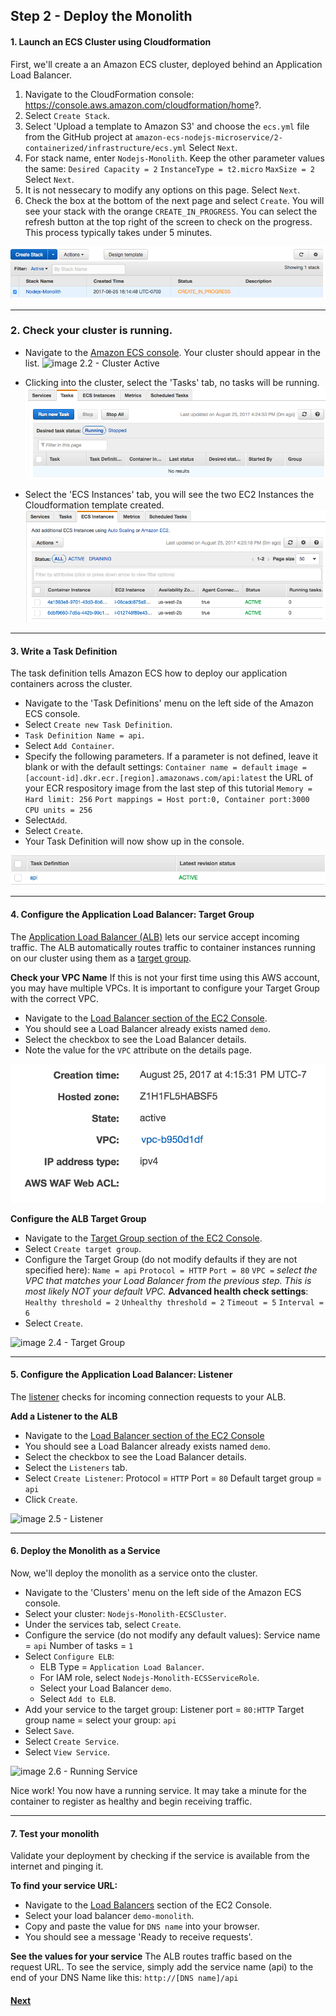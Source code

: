 ## Step 2 - Deploy the Monolith

#### 1. Launch an ECS Cluster using Cloudformation
First, we'll create a an Amazon ECS cluster, deployed behind an Application Load Balancer.

1. Navigate to the CloudFormation console: https://console.aws.amazon.com/cloudformation/home?.
2. Select `Create Stack`.
3. Select 'Upload a template to Amazon S3' and choose the `ecs.yml` file from the GitHub project at `amazon-ecs-nodejs-microservice/2-containerized/infrastructure/ecs.yml`
Select `Next`.
4. For stack name, enter `Nodejs-Monolith`.
Keep the other parameter values the same:
`Desired Capacity = 2`
`InstanceType = t2.micro`
`MaxSize = 2`
Select `Next`.
5. It is not nessecary to modify any options on this page. Select `Next`.
6. Check the box at the bottom of the next page and select `Create`.
You will see your stack with the orange `CREATE_IN_PROGRESS`. You can select the refresh button at the top right of the screen to check on the progress. This process typically takes under 5 minutes.

![image 2.1 - CF Creation](images/2.1.png)

----
### 2. Check your cluster is running.

* Navigate to the [Amazon ECS console](https://console.aws.amazon.com/ecs/home?). Your cluster should appear in the list.
![image 2.2 - Cluster Active](images/2,2a.png)

* Clicking into the cluster, select the 'Tasks' tab, no tasks will be running.
![image 2.2 - Tasks](images/2.2c.png)

* Select the 'ECS Instances' tab, you will see the two EC2 Instances the Cloudformation template created.
![image 2.2 - Instances](images/2.2b.png)

---
#### 3. Write a Task Definition
The task definition tells Amazon ECS how to deploy our application containers across the cluster.

* Navigate to the 'Task Definitions' menu on the left side of the Amazon ECS console.
* Select `Create new Task Definition`.
* `Task Definition Name = api`.
* Select `Add Container`.
* Specify the following parameters. If a parameter is not defined, leave it blank or with the default settings:
`Container name = default`
`image = [account-id].dkr.ecr.[region].amazonaws.com/api:latest` the URL of your ECR respository image from the last step of this tutorial
`Memory = Hard limit: 256`
`Port mappings = Host port:0, Container port:3000`
`CPU units = 256`
* Select`Add`.
* Select `Create`.
* Your Task Definition will now show up in the console.

![image 2.3 - Task Definition](images/2.3.png)

---
#### 4. Configure the Application Load Balancer: Target Group
The [Application Load Balancer (ALB)](http://docs.aws.amazon.com/elasticloadbalancing/latest/application/introduction.html) lets our service accept incoming traffic. The ALB automatically routes traffic to container instances running on our cluster using them as a [target group](http://docs.aws.amazon.com/elasticloadbalancing/latest/application/load-balancer-target-groups.html).

**Check your VPC Name**
If this is not your first time using this AWS account, you may have multiple VPCs. It is important to configure your Target Group with the correct VPC.
* Navigate to the [Load Balancer section of the EC2 Console](https://console.aws.amazon.com/ec2/v2/home?#LoadBalancers:).
* You should see a Load Balancer already exists named `demo`.
* Select the checkbox to see the Load Balancer details.
* Note the value for the `VPC` attribute on the details page.

![image 2.4 - VPC](images/2.4v.png)

**Configure the ALB Target Group**
* Navigate to the [Target Group section of the EC2 Console](https://console.aws.amazon.com/ec2/v2/home?#TargetGroups:).
* Select `Create target group`.
* Configure the Target Group (do not modify defaults if they are not specified here):
`Name = api`
`Protocol = HTTP`
`Port = 80`
`VPC =` _select the VPC that matches your Load Balancer from the previous step. This is most likely NOT your default VPC._
**Advanced health check settings**:
`Healthy threshold = 2`
`Unhealthy threshold = 2`
`Timeout = 5`
`Interval = 6`
* Select `Create`.

![image 2.4 - Target Group](images/2,4t.png)

---
#### 5. Configure the Application Load Balancer: Listener
The [listener](http://docs.aws.amazon.com/elasticloadbalancing/latest/application/load-balancer-listeners.html) checks for incoming connection requests to your ALB.

**Add a Listener to the ALB**
* Navigate to the [Load Balancer section of the EC2 Console](https://console.aws.amazon.com/ec2/v2/home?#LoadBalancers:)
* You should see a Load Balancer already exists named `demo`.
* Select the checkbox to see the Load Balancer details.
* Select the `Listeners` tab.
* Select `Create Listener`:
Protocol = `HTTP`
Port = `80`
Default target group = `api`
* Click `Create`.

![image 2.5 - Listener](images/2,5,png)

---
#### 6. Deploy the Monolith as a Service
Now, we'll deploy the monolith as a service onto the cluster.

* Navigate to the 'Clusters' menu on the left side of the Amazon ECS console.
* Select your cluster: `Nodejs-Monolith-ECSCluster`.
* Under the services tab, select `Create`.
* Configure the service (do not modify any default values):
Service name = `api`
Number of tasks = `1`
* Select `Configure ELB`:
  * ELB Type = `Application Load Balancer`.
  * For IAM role, select `Nodejs-Monolith-ECSServiceRole`.
  * Select your Load Balancer `demo`.
  * Select `Add to ELB`.
* Add your service to the target group:
Listener port = `80:HTTP`
Target group name = select your group: `api`
* Select `Save`.
* Select `Create Service`.
* Select `View Service`.

![image 2.6 - Running Service](images/2,6,png)

Nice work! You now have a running service. It may take a minute for the container to register as healthy and begin receiving traffic.

---
#### 7. Test your monolith
Validate your deployment by checking if the service is available from the internet and pinging it.

**To find your service URL:**
* Navigate to the [Load Balancers](https://console.aws.amazon.com/ec2/v2/home?#LoadBalancers:) section of the EC2 Console.
* Select your load balancer `demo-monolith`.
* Copy and paste the value for `DNS name` into your browser.
* You should see a message 'Ready to receive requests'.

**See the values for your service**
The ALB routes traffic based on the request URL. To see the service, simply add the service name (api) to the end of your DNS Name like this: `http://[DNS name]/api`

#### [Next](/Step-3.md)
